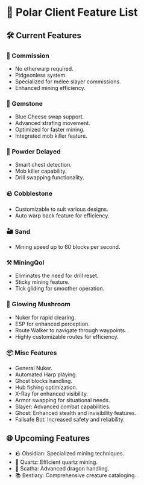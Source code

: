 # 🌟 Polar Client Feature List

## 🛠️ Current Features

### 🏹 Commission
- No etherwarp required.
- Pidgeonless system.
- Specialized for melee slayer commissions.
- Enhanced mining efficiency.

### 💎 Gemstone
- Blue Cheese swap support.
- Advanced strafing movement.
- Optimized for faster mining.
- Integrated mob killer feature.

### 🧪 Powder Delayed
- Smart chest detection.
- Mob killer capability.
- Drill swapping functionality.

### 🪨 Cobblestone
- Customizable to suit various designs.
- Auto warp back feature for efficiency.

### 🏜️ Sand
- Mining speed up to 60 blocks per second.

### ⚒️ MiningQol
- Eliminates the need for drill reset.
- Sticky mining feature.
- Tick gliding for smoother operation.

### 🍄 Glowing Mushroom
- Nuker for rapid clearing.
- ESP for enhanced perception.
- Route Walker to navigate through waypoints.
- Highly customizable routes for efficiency.

### 📦 Misc Features
- General Nuker.
- Automated Harp playing.
- Ghost blocks handling.
- Hub fishing optimization.
- X-Ray for enhanced visibility.
- Armor swapping for situational needs.
- Slayer: Advanced combat capabilities.
- Ghost: Enhanced stealth and invisibility features.
- Failsafe Bot: Increased safety and reliability.

## 🌐 Upcoming Features

- 🪨 Obsidian: Specialized mining techniques.
- 🌌 Quartz: Efficient quartz mining.
- 🐉 Scatha: Advanced dragon handling.
- 📚 Bestiary: Comprehensive creature cataloging.
